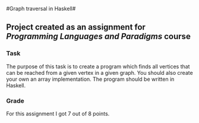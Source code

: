#Graph traversal in Haskell#
## Project created as an assignment for *Programming Languages and Paradigms* course ##

### Task ###
The purpose of this task is to create a program which finds all vertices that can be reached from a given vertex in a given graph. You should also create your own an array implementation. The program should be written in Haskell.

### Grade ###
For this assignment I got 7 out of 8 points.